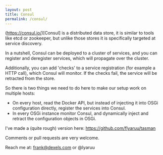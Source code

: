```yaml
---
layout: post
title: Consul
permalink: /consul/
---
```

(https://consul.io/)[Consul] is a distributed data store, it is similar to tools like etcd or zookeeper, but unlike those stores it is specifically targeted at service discovery.

In a nutshell, Consul can be deployed to a cluster of services, and you can register and deregister services, which will propagate over the cluster. 

Additionally, you can add 'checks' to a service registration (for example a HTTP call), which Consul will monitor. If the checks fail, the service will be retracted from the store.

So there is two things we need to do here to make our setup work on multiple hosts:

 - On every host, read the Docker API, but instead of injecting it into OSGi configuration directly, register the services into Consul.
 - In every OSGi instance monitor Consul, and dynamically inject and retract the configuration objects in OSGi.
 
 I've made a (quite rough) version here: https://github.com/flyaruu/tasman
 
 Comments or pull requests are very welcome.
 
 Reach me at: frank@dexels.com or @lyaruu